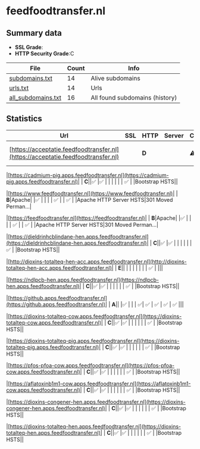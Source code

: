 

# feedfoodtransfer.nl
## Summary data


 - **SSL Grade**:
 - **HTTP Security Grade**:C


| File       | Count | Info |
|------------|-------|------|
|[subdomains.txt](/data/feedfoodtransfer.nl/subdomains.txt)|14|Alive subdomains|
|[urls.txt](/data/feedfoodtransfer.nl/urls.txt)|14|Urls|
|[all_subdomains.txt](/data/feedfoodtransfer.nl/all_subdomains.txt)|16|All found subdomains (history)|


## Statistics


| Url | SSL | HTTP | Server | Cookie | HSTS | CORS | CTO | CSP | XFO | XXP | RP |FP| Tech |Title |
|--------|-------|-------|------|------|------|------|------|------|------|------|------|------|------|------|
|[https://acceptatie.feedfoodtransfer.nl](https://acceptatie.feedfoodtransfer.nl)| | **D**||:warning: |:white_check_mark: | | | | | | :white_check_mark: | |F5 BigIP HSTS||


|[https://cadmium-pig.apps.feedfoodtransfer.nl](https://cadmium-pig.apps.feedfoodtransfer.nl)| | **C**||:white_check_mark: |:white_check_mark: | | | | | | :white_check_mark: | |Bootstrap HSTS||


|[https://www.feedfoodtransfer.nl](https://www.feedfoodtransfer.nl)| | **B**|Apache| |:white_check_mark: | | | | :white_check_mark: | | :white_check_mark: | |Apache HTTP Server HSTS|301 Moved Perman...|


|[https://feedfoodtransfer.nl](https://feedfoodtransfer.nl)| | **B**|Apache| |:white_check_mark: | | | | :white_check_mark: | | :white_check_mark: | |Apache HTTP Server HSTS|301 Moved Perman...|


|[https://dieldrinhcblindane-hen.apps.feedfoodtransfer.nl](https://dieldrinhcblindane-hen.apps.feedfoodtransfer.nl)| | **C**||:white_check_mark: |:white_check_mark: | | | | | | :white_check_mark: | |Bootstrap HSTS||


|[http://dioxins-totalteq-hen-acc.apps.feedfoodtransfer.nl](http://dioxins-totalteq-hen-acc.apps.feedfoodtransfer.nl)| | **E**|| | | | | | | | :white_check_mark: | |||


|[https://ndlpcb-hen.apps.feedfoodtransfer.nl](https://ndlpcb-hen.apps.feedfoodtransfer.nl)| | **C**||:white_check_mark: |:white_check_mark: | | | | | | :white_check_mark: | |Bootstrap HSTS||


|[https://github.apps.feedfoodtransfer.nl](https://github.apps.feedfoodtransfer.nl)| | **A**|| |:white_check_mark: | | | :white_check_mark:| :white_check_mark: | :white_check_mark: | :white_check_mark: | :white_check_mark: |||


|[https://dioxins-totalteq-cow.apps.feedfoodtransfer.nl](https://dioxins-totalteq-cow.apps.feedfoodtransfer.nl)| | **C**||:white_check_mark: |:white_check_mark: | | | | | | :white_check_mark: | |Bootstrap HSTS||


|[https://dioxins-totalteq-pig.apps.feedfoodtransfer.nl](https://dioxins-totalteq-pig.apps.feedfoodtransfer.nl)| | **C**||:white_check_mark: |:white_check_mark: | | | | | | :white_check_mark: | |Bootstrap HSTS||


|[https://pfos-pfoa-cow.apps.feedfoodtransfer.nl](https://pfos-pfoa-cow.apps.feedfoodtransfer.nl)| | **C**||:white_check_mark: |:white_check_mark: | | | | | | :white_check_mark: | |Bootstrap HSTS||


|[https://aflatoxinb1m1-cow.apps.feedfoodtransfer.nl](https://aflatoxinb1m1-cow.apps.feedfoodtransfer.nl)| | **C**||:white_check_mark: |:white_check_mark: | | | | | | :white_check_mark: | |Bootstrap HSTS||


|[https://dioxins-congener-hen.apps.feedfoodtransfer.nl](https://dioxins-congener-hen.apps.feedfoodtransfer.nl)| | **C**||:white_check_mark: |:white_check_mark: | | | | | | :white_check_mark: | |Bootstrap HSTS||


|[https://dioxins-totalteq-hen.apps.feedfoodtransfer.nl](https://dioxins-totalteq-hen.apps.feedfoodtransfer.nl)| | **C**||:white_check_mark: |:white_check_mark: | | | | | | :white_check_mark: | |Bootstrap HSTS||

